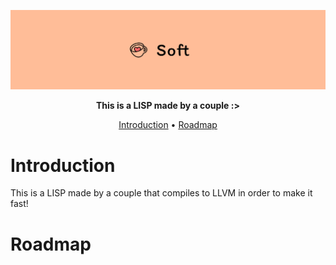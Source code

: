 <div align="center">

![banner]

**This is a LISP made by a couple :>**

[Introduction](#introduction) •
[Roadmap](#roadmap)

</div>

# Introduction

This is a LISP made by a couple that compiles to LLVM in order to make it fast! 

# Roadmap

[banner]: ./images/banner.png
